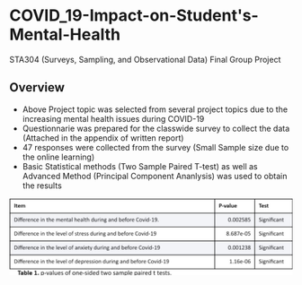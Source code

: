 # COVID_19-Impact-on-Student's-Mental-Health
STA304 (Surveys, Sampling, and Observational Data) Final Group Project

## Overview
- Above Project topic was selected from several project topics due to the increasing mental health issues during COVID-19
- Questionnarie was prepared for the classwide survey to collect the data (Attached in the appendix of written report)
- 47 responses were collected from the survey (Small Sample size due to the online learning)
- Basic Statistical methods (Two Sample Paired T-test) as well as Advanced Method (Principal Component Ananlysis) was used to obtain the results

![Alt text](table1.jpg?raw=true "Title")




